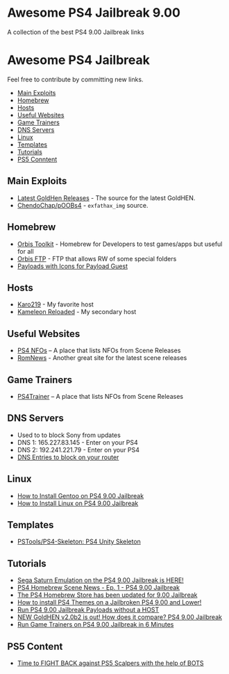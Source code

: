 # Awesome PS4 Jailbreak 9.00
A collection of the best PS4 9.00 Jailbreak links

# Awesome PS4 Jailbreak

Feel free to contribute by committing new links.

- [Main Exploits](main-#exploits)
- [Homebrew](#homebrew)
- [Hosts](#hosts)
- [Useful Websites](#useful-websites)
- [Game Trainers](#game-trainers)
- [DNS Servers](#dns-servers)
- [Linux](#linux)
- [Templates](#templates)
- [Tutorials](#tutorials)
- [PS5 Conntent](#ps5-content)

## Main Exploits
* [Latest GoldHen Releases](https://github.com/GoldHEN/GoldHEN/releases) - The source for the latest GoldHEN.
* [ChendoChap/pOOBs4](https://github.com/ChendoChap/pOOBs4) - `exfathax_img` source.

## Homebrew
* [Orbis Toolkit](https://github.com/OSM-Made/Orbis-Toolbox/releases) - Homebrew for Developers to test games/apps but useful for all
* [Orbis FTP](https://github.com/OSM-Made/OrbisFTP/releases) - FTP that allows RW of some special folders
* [Payloads with Icons for Payload Guest](https://github.com/upal212/Payload-Guest-With-Icons)

## Hosts
* [Karo219](http://karo218.ir/) - My favorite host
* [Kameleon Reloaded](https://kameleonreloaded.github.io/900V4B/index.html) - My secondary host 

## Useful Websites
* [PS4 NFOs](https://predb.me/?cat=games-playstation) – A place that lists NFOs from Scene Releases
* [RomNews](http://rom-news.org/ps4) - Another great site for the latest scene releases

## Game Trainers
* [PS4Trainer](http://ps4trainer.com/Trainer/) – A place that lists NFOs from Scene Releases

## DNS Servers 
* Used to to block Sony from updates
* DNS 1: 165.227.83.145 - Enter on your PS4
* DNS 2: 192.241.221.79 - Enter on your PS4
* [DNS Entries to block on your router](https://github.com/phoanglong/ps4-dns-block/blob/main/ps4-block)

## Linux
* [How to Install Gentoo on PS4 9.00 Jailbreak](https://www.youtube.com/watch?v=_iA3strJjVE)
* [How to Install Linux on PS4 9.00 Jailbreak](https://www.youtube.com/watch?v=onVbR8pCyYY)

## Templates
* [PSTools/PS4-Skeleton: PS4 Unity Skeleton](https://github.com/PSTools/PS4-Skeleton)

## Tutorials
- [Sega Saturn Emulation on the PS4 9.00 Jailbreak is HERE!](https://www.youtube.com/watch?v=62z0oglZo9Y)
- [PS4 Homebrew Scene News - Ep. 1 - PS4 9.00 Jailbreak](https://www.youtube.com/watch?v=gzE1ZwTYoUw)
- [The PS4 Homebrew Store has been updated for 9.00 Jailbreak](https://www.youtube.com/watch?v=mPrOGMnTndY)
- [How to install PS4 Themes on a Jailbroken PS4 9.00 and Lower!](https://www.youtube.com/watch?v=3B5m_0Ih4fk)
- [Run PS4 9.00 Jailbreak Payloads without a HOST](https://www.youtube.com/watch?v=ftA5oaI35R0)
- [NEW GoldHEN v2.0b2 is out! How does it compare? PS4 9.00 Jailbreak](https://www.youtube.com/watch?v=FCv1MJHtkNI)
- [Run Game Trainers on PS4 9.00 Jailbreak in 6 Minutes](https://www.youtube.com/watch?v=yzQkcr-R2tE)

## PS5 Content
- [Time to FIGHT BACK against PS5 Scalpers with the help of BOTS](https://www.youtube.com/watch?v=Aa-s6I7uxcI)
